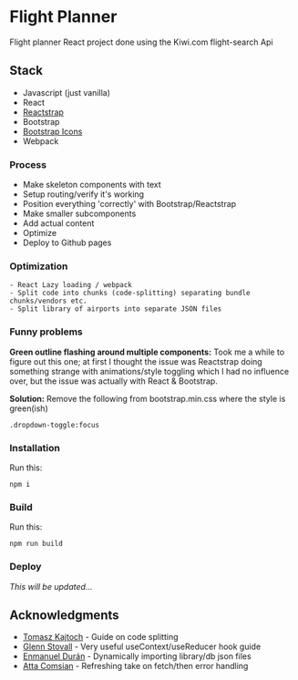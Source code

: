 # Flight Planner

Flight planner React project done using the Kiwi.com flight-search Api

## Stack
* Javascript (just vanilla)
* React
* [Reactstrap](https://reactstrap.github.io/)
* Bootstrap
* [Bootstrap Icons](https://github.com/twbs/icons)
* Webpack

### Process
* Make skeleton components with text
* Setup routing/verify it's working
* Position everything 'correctly' with Bootstrap/Reactstrap
* Make smaller subcomponents
* Add actual content
* Optimize
* Deploy to Github pages

### Optimization
```
- React Lazy loading / webpack
- Split code into chunks (code-splitting) separating bundle chunks/vendors etc.
- Split library of airports into separate JSON files
```

### Funny problems
**Green outline flashing around multiple components:**
Took me a while to figure out this one; at first I thought the issue was Reactstrap doing something strange with animations/style toggling which I had no influence over, but the issue was actually with React & Bootstrap.

**Solution:**
Remove the following from bootstrap.min.css where the style is green(ish)
```
.dropdown-toggle:focus
```

### Installation

Run this:

```
npm i
```

### Build

Run this:

```
npm run build
```

### Deploy

*This will be updated...*

## Acknowledgments
* [Tomasz Kajtoch](https://tsh.io/blog/code-splitting-with-react-webpack-for-frontend-optimisation/) - Guide on code splitting
* [Glenn Stovall](https://glennstovall.com/roll-your-own-redux/) - Very useful useContext/useReducer hook guide
* [Enmanuel Durán](https://enmascript.com/articles/2018/10/12/the-power-of-dynamic-imports-in-javascript-and-react) - Dynamically importing library/db json files
* [Atta Comsian](https://attacomsian.com/blog/javascript-fetch-api) - Refreshing take on fetch/then error handling
